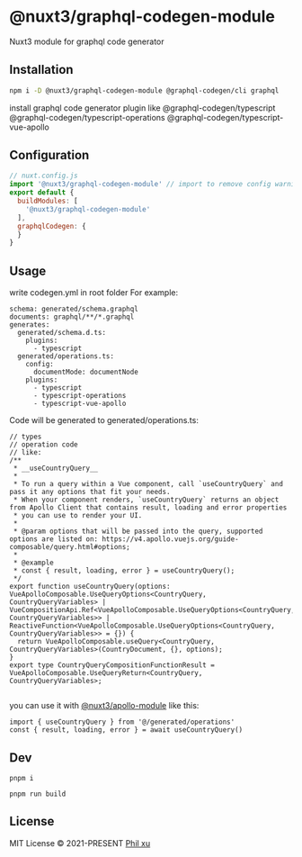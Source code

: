 # @nuxt3/graphql-codegen-module

Nuxt3 module for graphql code generator


## Installation

```bash
npm i -D @nuxt3/graphql-codegen-module @graphql-codegen/cli graphql
```
install graphql code generator plugin like @graphql-codegen/typescript @graphql-codegen/typescript-operations @graphql-codegen/typescript-vue-apollo

## Configuration
```js
// nuxt.config.js
import '@nuxt3/graphql-codegen-module' // import to remove config warning, not necessary
export default {
  buildModules: [
    '@nuxt3/graphql-codegen-module'
  ],
  graphqlCodegen: {
  }
}
```

## Usage
write codegen.yml in root folder
For example:
```
schema: generated/schema.graphql
documents: graphql/**/*.graphql
generates:
  generated/schema.d.ts:
    plugins:
      - typescript
  generated/operations.ts:
    config:
      documentMode: documentNode
    plugins:
      - typescript
      - typescript-operations
      - typescript-vue-apollo
```
Code will be generated to generated/operations.ts:
```
// types
// operation code
// like:
/**
 * __useCountryQuery__
 *
 * To run a query within a Vue component, call `useCountryQuery` and pass it any options that fit your needs.
 * When your component renders, `useCountryQuery` returns an object from Apollo Client that contains result, loading and error properties
 * you can use to render your UI.
 *
 * @param options that will be passed into the query, supported options are listed on: https://v4.apollo.vuejs.org/guide-composable/query.html#options;
 *
 * @example
 * const { result, loading, error } = useCountryQuery();
 */
export function useCountryQuery(options: VueApolloComposable.UseQueryOptions<CountryQuery, CountryQueryVariables> | VueCompositionApi.Ref<VueApolloComposable.UseQueryOptions<CountryQuery, CountryQueryVariables>> | ReactiveFunction<VueApolloComposable.UseQueryOptions<CountryQuery, CountryQueryVariables>> = {}) {
  return VueApolloComposable.useQuery<CountryQuery, CountryQueryVariables>(CountryDocument, {}, options);
}
export type CountryQueryCompositionFunctionResult = VueApolloComposable.UseQueryReturn<CountryQuery, CountryQueryVariables>;


```

you can use it with [@nuxt3/apollo-module](https://github.com/newbeea/nuxt3-apollo-module) like this:

```
import { useCountryQuery } from '@/generated/operations'
const { result, loading, error } = await useCountryQuery()

```

## Dev

```
pnpm i
```

```
pnpm run build
```



## License

MIT License © 2021-PRESENT [Phil xu](https://github.com/newbeea)
